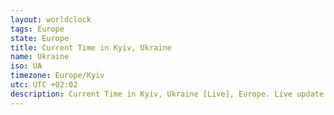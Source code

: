 ```yaml
---
layout: worldclock
tags: Europe
state: Europe
title: Current Time in Kyiv, Ukraine
name: Ukraine
iso: UA
timezone: Europe/Kyiv
utc: UTC +02:02
description: Current Time in Kyiv, Ukraine [Live], Europe. Live update now time in Kyiv, timezone Europe/Kyiv, UTC +02:02, Country ISO code & Current Local Time.
---
```


